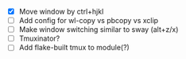 * [X] Move window by ctrl+hjkl
* [ ] Add config for wl-copy vs pbcopy vs xclip
* [ ] Make window switching similar to sway (alt+z/x)
* [ ] Tmuxinator?
* [ ] Add flake-built tmux to module(?)
